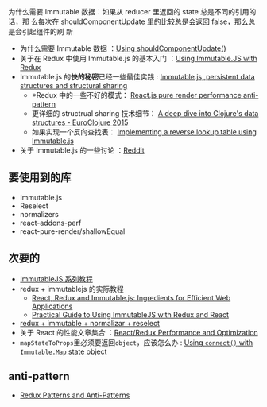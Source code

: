 为什么需要 Immutable 数据：如果从 reducer 里返回的 state 总是不同的引用的话，那
么每次在 shouldComponentUpdate 里的比较总是会返回 false，那么总是会引起组件的刷
新

* 为什么需要 Immutable 数据
  ：[Using shouldComponentUpdate()](https://developmentarc.gitbooks.io/react-indepth/content/life_cycle/update/using_should_component_update.html)
* 关于在 Redux 中使用 Immutable.js 的基本入门
  ：[Using Immutable.JS with Redux](https://redux.js.org/docs/recipes/UsingImmutableJS.html#what-are-some-opinionated-best-practices-for-using-immutablejs-with-redux)
* Immutable.js 的**快的秘密**已经一些最佳实践 :
  [Immutable.js, persistent data structures and structural sharing](https://medium.com/@dtinth/immutable-js-persistent-data-structures-and-structural-sharing-6d163fbd73d2)
  * \*Redux 中的一些不好的模式：
    [React.js pure render performance anti-pattern](https://medium.com/@esamatti/react-js-pure-render-performance-anti-pattern-fb88c101332f)
  * 更详细的 structrual sharing 技术细节：
    [A deep dive into Clojure's data structures - EuroClojure 2015](https://www.slideshare.net/mohitthatte/a-deep-dive-into-clojures-data-structures-euroclojure-2015)
  * 如果实现一个反向查找表：
    [Implementing a reverse lookup table using Immutable.js](https://medium.com/@dtinth/implementing-a-reverse-lookup-table-using-immutable-js-26662dec988d)
* 关于 Immutable.js 的一些讨论
  ：[Reddit](https://www.reddit.com/r/reactjs/comments/5h7pqz/persistent_data_structures_and_structural_sharing/?st=ja1xs0ee&sh=a47adae2)

## 要使用到的库

* Immutable.js
* Reselect
* normalizers
* react-addons-perf
* react-pure-render/shallowEqual

## 次要的

* [ImmutableJS 系列教程](http://untangled.io/category/libraries/immutablejs/)
* redux + immutablejs 的实际教程
  * [React, Redux and Immutable.js: Ingredients for Efficient Web Applications](https://www.toptal.com/react/react-redux-and-immutablejs)
  * [Practical Guide to Using ImmutableJS with Redux and React](https://medium.com/@fastphrase/practical-guide-to-using-immutablejs-with-redux-and-react-c5fd9c99c6b2)
* [redux + immutable + normalizar + reselect](http://fullstackdeveloper.info/redux-state-with-immutable-js-normalizr-and-reselect/)
* 关于 React 的性能文章集合
  ：[React/Redux Performance and Optimization](https://github.com/markerikson/react-redux-links/blob/master/react-performance.md#immutable-data)
* `mapStateToProps`里必须要返回`object`，应该怎么办 :
  [Using `connect()` with `Immutable.Map` state object](https://github.com/reactjs/react-redux/issues/60)

## anti-pattern

* [Redux Patterns and Anti-Patterns](https://tech.affirm.com/redux-patterns-and-anti-patterns-7d80ef3d53bc)
